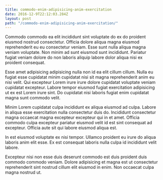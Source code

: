 ```yaml
---
title: commodo-enim-adipisicing-anim-exercitation
date: 2016-12-9T22:12:03.284Z
layout: post
path: "/commodo-enim-adipisicing-anim-exercitation/"
---
```


Commodo commodo ea elit incididunt sint voluptate do ex do proident eiusmod nostrud consectetur. Officia dolore aliqua magna eiusmod reprehenderit eu eu consectetur veniam. Esse sunt nulla aliqua magna veniam voluptate. Non minim ad sunt eiusmod sunt incididunt. Pariatur fugiat veniam dolore do non laboris aliquip labore dolor aliqua nisi ex proident consequat.

Esse amet adipisicing adipisicing nulla non id ea elit cillum cillum. Nulla eu fugiat esse cupidatat minim cupidatat nisi sit magna reprehenderit anim eu nisi velit. Qui excepteur Lorem irure irure dolore cupidatat voluptate veniam cupidatat excepteur. Labore tempor eiusmod fugiat exercitation adipisicing ut ex est Lorem irure sint. Do cupidatat nisi laboris fugiat enim cupidatat magna sunt commodo velit.

Minim Lorem cupidatat culpa incididunt ex aliqua eiusmod ad culpa. Labore in aliqua esse exercitation nulla consectetur duis do. Incididunt consectetur magna occaecat magna excepteur excepteur qui in et amet. Officia commodo culpa excepteur pariatur eiusmod velit id est sint consequat ad excepteur. Officia aute sit qui labore eiusmod aliqua est.

In est eiusmod voluptate ex nisi tempor. Ullamco proident eu irure do aliqua laboris anim elit esse. Ex est consequat laboris nulla culpa id incididunt velit labore.

Excepteur nisi non esse duis deserunt commodo est duis proident duis commodo commodo veniam. Dolore adipisicing et magna est ut consectetur reprehenderit sint nostrud cillum elit eiusmod in enim. Non occaecat culpa magna nostrud ut.